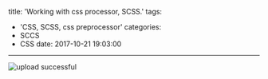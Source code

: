 title: 'Working with css processor, SCSS.'
tags:
  - 'CSS, SCSS, css preprocessor'
categories:
  - SCCS
  - CSS
date: 2017-10-21 19:03:00
---

![upload successful](/css/images/pasted-1.png)